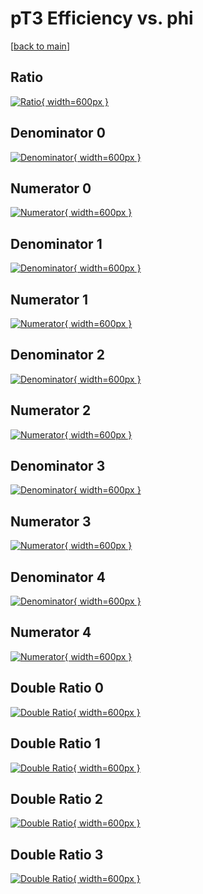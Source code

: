 # pT3 Efficiency vs. phi

[[back to main](./)]



## Ratio

[![Ratio](../mtv/var/pT3_loweta_11_1_eff_phi.png){ width=600px }](../mtv/var/pT3_loweta_11_1_eff_phi.pdf)

## Denominator 0

[![Denominator](../mtv/den/pT3_loweta_11_1_eff_phi_den0.png){ width=600px }](../mtv/den/pT3_loweta_11_1_eff_phi_den0.pdf)

## Numerator 0

[![Numerator](../mtv/num/pT3_loweta_11_1_eff_phi_num0.png){ width=600px }](../mtv/num/pT3_loweta_11_1_eff_phi_num0.pdf)

## Denominator 1

[![Denominator](../mtv/den/pT3_loweta_11_1_eff_phi_den1.png){ width=600px }](../mtv/den/pT3_loweta_11_1_eff_phi_den1.pdf)

## Numerator 1

[![Numerator](../mtv/num/pT3_loweta_11_1_eff_phi_num1.png){ width=600px }](../mtv/num/pT3_loweta_11_1_eff_phi_num1.pdf)

## Denominator 2

[![Denominator](../mtv/den/pT3_loweta_11_1_eff_phi_den2.png){ width=600px }](../mtv/den/pT3_loweta_11_1_eff_phi_den2.pdf)

## Numerator 2

[![Numerator](../mtv/num/pT3_loweta_11_1_eff_phi_num2.png){ width=600px }](../mtv/num/pT3_loweta_11_1_eff_phi_num2.pdf)

## Denominator 3

[![Denominator](../mtv/den/pT3_loweta_11_1_eff_phi_den3.png){ width=600px }](../mtv/den/pT3_loweta_11_1_eff_phi_den3.pdf)

## Numerator 3

[![Numerator](../mtv/num/pT3_loweta_11_1_eff_phi_num3.png){ width=600px }](../mtv/num/pT3_loweta_11_1_eff_phi_num3.pdf)

## Denominator 4

[![Denominator](../mtv/den/pT3_loweta_11_1_eff_phi_den4.png){ width=600px }](../mtv/den/pT3_loweta_11_1_eff_phi_den4.pdf)

## Numerator 4

[![Numerator](../mtv/num/pT3_loweta_11_1_eff_phi_num4.png){ width=600px }](../mtv/num/pT3_loweta_11_1_eff_phi_num4.pdf)

## Double Ratio 0

[![Double Ratio](../mtv/ratio/pT3_loweta_11_1_eff_phi_ratio0.png){ width=600px }](../mtv/ratio/pT3_loweta_11_1_eff_phi_ratio0.pdf)

## Double Ratio 1

[![Double Ratio](../mtv/ratio/pT3_loweta_11_1_eff_phi_ratio1.png){ width=600px }](../mtv/ratio/pT3_loweta_11_1_eff_phi_ratio1.pdf)

## Double Ratio 2

[![Double Ratio](../mtv/ratio/pT3_loweta_11_1_eff_phi_ratio2.png){ width=600px }](../mtv/ratio/pT3_loweta_11_1_eff_phi_ratio2.pdf)

## Double Ratio 3

[![Double Ratio](../mtv/ratio/pT3_loweta_11_1_eff_phi_ratio3.png){ width=600px }](../mtv/ratio/pT3_loweta_11_1_eff_phi_ratio3.pdf)


